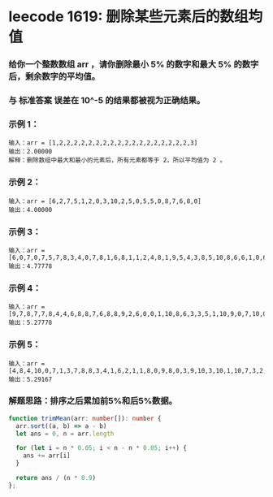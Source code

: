 # leecode 1619: 删除某些元素后的数组均值

### 给你一个整数数组 arr ，请你删除最小 5% 的数字和最大 5% 的数字后，剩余数字的平均值。

### 与 标准答案 误差在 10^-5 的结果都被视为正确结果。

### 示例 1：
```
输入：arr = [1,2,2,2,2,2,2,2,2,2,2,2,2,2,2,2,2,2,2,3]
输出：2.00000
解释：删除数组中最大和最小的元素后，所有元素都等于 2，所以平均值为 2 。
```
### 示例 2：
```
输入：arr = [6,2,7,5,1,2,0,3,10,2,5,0,5,5,0,8,7,6,8,0]
输出：4.00000
```
### 示例 3：
```
输入：arr = [6,0,7,0,7,5,7,8,3,4,0,7,8,1,6,8,1,1,2,4,8,1,9,5,4,3,8,5,10,8,6,6,1,0,6,10,8,2,3,4]
输出：4.77778
```
### 示例 4：
```
输入：arr = [9,7,8,7,7,8,4,4,6,8,8,7,6,8,8,9,2,6,0,0,1,10,8,6,3,3,5,1,10,9,0,7,10,0,10,4,1,10,6,9,3,6,0,0,2,7,0,6,7,2,9,7,7,3,0,1,6,1,10,3]
输出：5.27778
```
### 示例 5：
```
输入：arr = [4,8,4,10,0,7,1,3,7,8,8,3,4,1,6,2,1,1,8,0,9,8,0,3,9,10,3,10,1,10,7,3,2,1,4,9,10,7,6,4,0,8,5,1,2,1,6,2,5,0,7,10,9,10,3,7,10,5,8,5,7,6,7,6,10,9,5,10,5,5,7,2,10,7,7,8,2,0,1,1]
输出：5.29167
```

### 解题思路：排序之后累加前5%和后5%数据。
```ts
function trimMean(arr: number[]): number {
  arr.sort((a, b) => a - b)
  let ans = 0, n = arr.length

  for (let i = n * 0.05; i < n - n * 0.05; i++) {
    ans += arr[i]    
  }

  return ans / (n * 0.9)
};
```